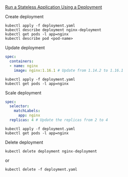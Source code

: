 [Run a Stateless Application Using a Deployment](https://kubernetes.io/docs/tasks/run-application/run-stateless-application-deployment/)

Create deployment
```shell
kubectl apply -f deployment.yaml
kubectl describe deployment nginx-deployment
kubectl get pods -l app=nginx
kubectl describe pod <pod-name>
```
Update deployment
```yaml
spec:
  containers:
  - name: nginx
    image: nginx:1.16.1 # Update from 1.14.2 to 1.16.1
```

```shell
kubectl apply -f deployment.yaml
kubectl get pods -l app=nginx
```
Scale deployment
```yaml
spec:
  selector:
    matchLabels:
      app: nginx
  replicas: 4 # Update the replicas from 2 to 4
```
```shell
kubectl apply -f deployment.yaml
kubectl get pods -l app=nginx
```
Delete deployment 
```shell
kubectl delete deployment nginx-deployment
```
or
```shell
kubectl delete -f deployment.yaml
```